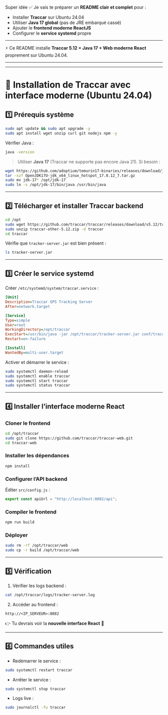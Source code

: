 Super idée ✅ Je vais te préparer un **README clair et complet** pour :

* Installer **Traccar** sur Ubuntu 24.04
* Utiliser **Java 17 global** (pas de JRE embarqué cassé)
* Ajouter le **frontend moderne ReactJS**
* Configurer le **service systemd** propre
---

⚡ Ce README installe **Traccar 5.12 + Java 17 + Web moderne React** proprement sur Ubuntu 24.04.

---
---

# 📌 Installation de Traccar avec interface moderne (Ubuntu 24.04)

## 1️⃣ Prérequis système

```bash
sudo apt update && sudo apt upgrade -y
sudo apt install wget unzip curl git nodejs npm -y
```

Vérifier Java :

```bash
java -version
```

> Utiliser **Java 17** (Traccar ne supporte pas encore Java 21).
> Si besoin :

```bash
wget https://github.com/adoptium/temurin17-binaries/releases/download/jdk-17.0.12%2B7/OpenJDK17U-jdk_x64_linux_hotspot_17.0.12_7.tar.gz
tar -xzf OpenJDK17U-jdk_x64_linux_hotspot_17.0.12_7.tar.gz
sudo mv jdk-17* /opt/jdk-17
sudo ln -s /opt/jdk-17/bin/java /usr/bin/java
```

---

## 2️⃣ Télécharger et installer Traccar backend

```bash
cd /opt
sudo wget https://github.com/traccar/traccar/releases/download/v5.12/traccar-other-5.12.zip
sudo unzip traccar-other-5.12.zip -d traccar
cd traccar
```

Vérifie que `tracker-server.jar` est bien présent :

```bash
ls tracker-server.jar
```

---

## 3️⃣ Créer le service systemd

Créer `/etc/systemd/system/traccar.service` :

```ini
[Unit]
Description=Traccar GPS Tracking Server
After=network.target

[Service]
Type=simple
User=root
WorkingDirectory=/opt/traccar
ExecStart=/usr/bin/java -jar /opt/traccar/tracker-server.jar conf/traccar.xml
Restart=on-failure

[Install]
WantedBy=multi-user.target
```

Activer et démarrer le service :

```bash
sudo systemctl daemon-reload
sudo systemctl enable traccar
sudo systemctl start traccar
sudo systemctl status traccar
```

---

## 4️⃣ Installer l’interface moderne React

### Cloner le frontend

```bash
cd /opt/traccar
sudo git clone https://github.com/traccar/traccar-web.git
cd traccar-web
```

### Installer les dépendances

```bash
npm install
```

### Configurer l’API backend

Éditer `src/config.js` :

```javascript
export const apiUrl = "http://localhost:8082/api";
```

### Compiler le frontend

```bash
npm run build
```

### Déployer

```bash
sudo rm -rf /opt/traccar/web
sudo cp -r build /opt/traccar/web
```

---

## 5️⃣ Vérification

1. Vérifier les logs backend :

```bash
cat /opt/traccar/logs/tracker-server.log
```

2. Accéder au frontend :

```
http://<IP_SERVEUR>:8082
```

👉 Tu devrais voir la **nouvelle interface React** 🎉

---

## 6️⃣ Commandes utiles

* Redémarrer le service :

```bash
sudo systemctl restart traccar
```

* Arrêter le service :

```bash
sudo systemctl stop traccar
```

* Logs live :

```bash
sudo journalctl -fu traccar
```



